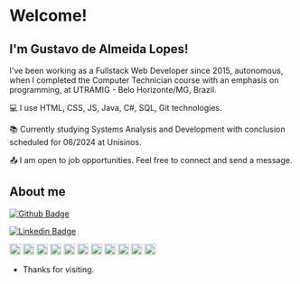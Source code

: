 # Welcome!

## I'm Gustavo de Almeida Lopes!

I've been working as a Fullstack Web Developer since 2015, autonomous, when I completed the Computer Technician course with an emphasis on programming, at UTRAMIG - Belo Horizonte/MG, Brazil.

:computer: I use HTML, CSS, JS, Java, C#, SQL, Git technologies.

:books: Currently studying Systems Analysis and Development with conclusion scheduled for 06/2024 at Unisinos.

:outbox_tray: I am open to job opportunities. Feel free to connect and send a message.

## About me

[![Github Badge](https://img.shields.io/badge/-Github-000?style=flat-square&logo=Github&logoColor=white&link=https://github.com/g-alopes)](https://github.com/g-alopes)

[![Linkedin Badge](https://img.shields.io/badge/-LinkedIn-blue?style=flat-square&logo=Linkedin&logoColor=white&link=https://www.linkedin.com/in/gustavo-de-almeida-lopes-349b6b131/)](https://www.linkedin.com/in/gustavo-de-almeida-lopes-349b6b131/)

<img height="20" src="https://img.shields.io/badge/HTML5-E34F26?style=for-the-badge&logo=html5&logoColor=white">
<code><img height= "20"src="https://img.shields.io/badge/CSS3-1572B6?style=for-the-badge&logo=css3&logoColor=white"></code>
<code><img height= "20"src="https://img.shields.io/badge/JavaScript-323330?style=for-the-badge&logo=javascript&logoColor=F7DF1E"></code>
<code><img height= "20"src="https://img.shields.io/badge/Java-ED8B00?style=for-the-badge&logo=java&logoColor=white"></code>
<code><img height= "20"src="https://img.shields.io/badge/C%23-239120?style=for-the-badge&logo=c-sharp&logoColor=white"></code>
<code><img height= "20"src="https://img.shields.io/badge/MySQL-005C84?style=for-the-badge&logo=mysql&logoColor=white"></code>
<code><img height= "20"src="https://img.shields.io/badge/Microsoft%20SQL%20Server-CC2927?style=for-the-badge&logo=microsoft%20sql%20server&logoColor=white"></code>
<code><img height= "20"src="https://img.shields.io/badge/.NET-512BD4?style=for-the-badge&logo=dotnet&logoColor=white"></code>
<code><img height= "20"src="https://img.shields.io/badge/Git-F05032?style=for-the-badge&logo=git&logoColor=white"></code>
<code><img height= "20"src="https://img.shields.io/badge/Visual_Studio_Code-0078D4?style=for-the-badge&logo=visual%20studio%20code&logoColor=white"></code>
<code><img height= "20"src="https://img.shields.io/badge/Visual_Studio-5C2D91?style=for-the-badge&logo=visual%20studio&logoColor=white"></code>

- Thanks for visiting.
